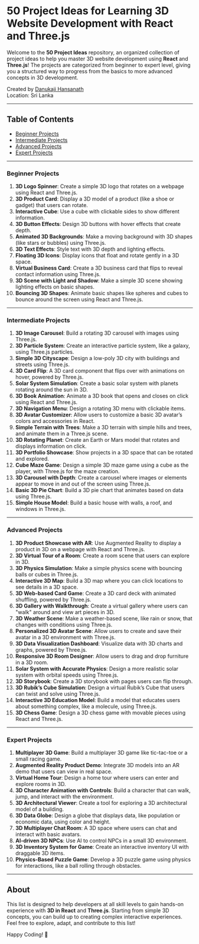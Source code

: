 # 50 Project Ideas for Learning 3D Website Development with React and Three.js

Welcome to the **50 Project Ideas** repository, an organized collection of project ideas to help you master 3D website development using **React** and **Three.js**! The projects are categorized from beginner to expert level, giving you a structured way to progress from the basics to more advanced concepts in 3D development.

Created by [Danukaji Hansanath](https://github.com/danukaji-M)  
Location: Sri Lanka  

---

## Table of Contents

- [Beginner Projects](#beginner-projects)
- [Intermediate Projects](#intermediate-projects)
- [Advanced Projects](#advanced-projects)
- [Expert Projects](#expert-projects)

---

### Beginner Projects

1. **3D Logo Spinner**: Create a simple 3D logo that rotates on a webpage using React and Three.js.
2. **3D Product Card**: Display a 3D model of a product (like a shoe or gadget) that users can rotate.
3. **Interactive Cube**: Use a cube with clickable sides to show different information.
4. **3D Button Effects**: Design 3D buttons with hover effects that create depth.
5. **Animated 3D Backgrounds**: Make a moving background with 3D shapes (like stars or bubbles) using Three.js.
6. **3D Text Effects**: Style text with 3D depth and lighting effects.
7. **Floating 3D Icons**: Display icons that float and rotate gently in a 3D space.
8. **Virtual Business Card**: Create a 3D business card that flips to reveal contact information using Three.js.
9. **3D Scene with Light and Shadow**: Make a simple 3D scene showing lighting effects on basic shapes.
10. **Bouncing 3D Shapes**: Animate basic shapes like spheres and cubes to bounce around the screen using React and Three.js.

---

### Intermediate Projects

1. **3D Image Carousel**: Build a rotating 3D carousel with images using Three.js.
2. **3D Particle System**: Create an interactive particle system, like a galaxy, using Three.js particles.
3. **Simple 3D Cityscape**: Design a low-poly 3D city with buildings and streets using Three.js.
4. **3D Card Flip**: A 3D card component that flips over with animations on hover, powered by Three.js.
5. **Solar System Simulation**: Create a basic solar system with planets rotating around the sun in 3D.
6. **3D Book Animation**: Animate a 3D book that opens and closes on click using React and Three.js.
7. **3D Navigation Menu**: Design a rotating 3D menu with clickable items.
8. **3D Avatar Customizer**: Allow users to customize a basic 3D avatar’s colors and accessories in React.
9. **Simple Terrain with Trees**: Make a 3D terrain with simple hills and trees, and animate them in a Three.js scene.
10. **3D Rotating Planet**: Create an Earth or Mars model that rotates and displays information on click.
11. **3D Portfolio Showcase**: Show projects in a 3D space that can be rotated and explored.
12. **Cube Maze Game**: Design a simple 3D maze game using a cube as the player, with Three.js for the maze creation.
13. **3D Carousel with Depth**: Create a carousel where images or elements appear to move in and out of the screen using Three.js.
14. **Basic 3D Pie Chart**: Build a 3D pie chart that animates based on data using Three.js.
15. **Simple House Model**: Build a basic house with walls, a roof, and windows in Three.js.

---

### Advanced Projects

1. **3D Product Showcase with AR**: Use Augmented Reality to display a product in 3D on a webpage with React and Three.js.
2. **3D Virtual Tour of a Room**: Create a room scene that users can explore in 3D.
3. **3D Physics Simulation**: Make a simple physics scene with bouncing balls or cubes in Three.js.
4. **Interactive 3D Map**: Build a 3D map where you can click locations to see details in a 3D space.
5. **3D Web-based Card Game**: Create a 3D card deck with animated shuffling, powered by Three.js.
6. **3D Gallery with Walkthrough**: Create a virtual gallery where users can "walk" around and view art pieces in 3D.
7. **3D Weather Scene**: Make a weather-based scene, like rain or snow, that changes with conditions using Three.js.
8. **Personalized 3D Avatar Scene**: Allow users to create and save their avatar in a 3D environment with Three.js.
9. **3D Data Visualization Dashboard**: Visualize data with 3D charts and graphs, powered by Three.js.
10. **Responsive 3D Room Designer**: Allow users to drag and drop furniture in a 3D room.
11. **Solar System with Accurate Physics**: Design a more realistic solar system with orbital speeds using Three.js.
12. **3D Storybook**: Create a 3D storybook with pages users can flip through.
13. **3D Rubik’s Cube Simulation**: Design a virtual Rubik’s Cube that users can twist and solve using Three.js.
14. **Interactive 3D Education Model**: Build a model that educates users about something complex, like a molecule, using Three.js.
15. **3D Chess Game**: Design a 3D chess game with movable pieces using React and Three.js.

---

### Expert Projects

1. **Multiplayer 3D Game**: Build a multiplayer 3D game like tic-tac-toe or a small racing game.
2. **Augmented Reality Product Demo**: Integrate 3D models into an AR demo that users can view in real space.
3. **Virtual Home Tour**: Design a home tour where users can enter and explore rooms in 3D.
4. **3D Character Animation with Controls**: Build a character that can walk, jump, and interact with the environment.
5. **3D Architectural Viewer**: Create a tool for exploring a 3D architectural model of a building.
6. **3D Data Globe**: Design a globe that displays data, like population or economic data, using color and height.
7. **3D Multiplayer Chat Room**: A 3D space where users can chat and interact with basic avatars.
8. **AI-driven 3D NPCs**: Use AI to control NPCs in a small 3D environment.
9. **3D Inventory System for Game**: Create an interactive inventory UI with draggable 3D items.
10. **Physics-Based Puzzle Game**: Develop a 3D puzzle game using physics for interactions, like a ball rolling through obstacles.

---

## About

This list is designed to help developers at all skill levels to gain hands-on experience with **3D in React** and **Three.js**. Starting from simple 3D concepts, you can build up to creating complex interactive experiences. Feel free to explore, adapt, and contribute to this list!

Happy Coding! 🚀
